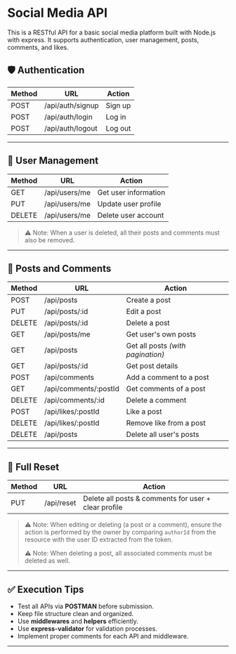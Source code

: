 # Social Media API

This is a RESTful API for a basic social media platform built with Node.js with express. It supports authentication, user management, posts, comments, and likes.

## 🛡️ Authentication

| Method | URL              | Action         |
|--------|------------------|----------------|
| POST   | /api/auth/signup | Sign up        |
| POST   | /api/auth/login  | Log in         |
| POST   | /api/auth/logout | Log out        |

---

## 👤 User Management

| Method | URL            | Action                |
|--------|----------------|-----------------------|
| GET    | /api/users/me  | Get user information  |
| PUT    | /api/users/me  | Update user profile   |
| DELETE | /api/users/me  | Delete user account   |

> ⚠️ Note: When a user is deleted, all their posts and comments must also be removed.

---

## 📝 Posts and Comments

| Method | URL                        | Action                             |
|--------|----------------------------|------------------------------------|
| POST   | /api/posts                 | Create a post                      |
| PUT    | /api/posts/:id            | Edit a post                        |
| DELETE | /api/posts/:id            | Delete a post                      |
| GET    | /api/posts/me             | Get user's own posts               |
| GET    | /api/posts                | Get all posts *(with pagination)*  |
| GET    | /api/posts/:id            | Get post details                   |
| POST   | /api/comments             | Add a comment to a post            |
| GET    | /api/comments/:postId     | Get comments of a post             |
| DELETE | /api/comments/:id         | Delete a comment                   |
| POST   | /api/likes/:postId        | Like a post                        |
| DELETE | /api/likes/:postId        | Remove like from a post           |
| DELETE | /api/posts                | Delete all user's posts            |

---

## 🧹 Full Reset

| Method | URL         | Action                                                  |
|--------|-------------|---------------------------------------------------------|
| PUT    | /api/reset  | Delete all posts & comments for user + clear profile   |

> ⚠️ Note: When editing or deleting (a post or a comment), ensure the action is performed by the owner by comparing `authorId` from the resource with the user ID extracted from the token.
>
> ⚠️ Note: When deleting a post, all associated comments must be deleted as well.

---

## ✅ Execution Tips

- Test all APIs via **POSTMAN** before submission.
- Keep file structure clean and organized.
- Use **middlewares** and **helpers** efficiently.
- Use **express-validator** for validation processes.
- Implement proper comments for each API and middleware.

---